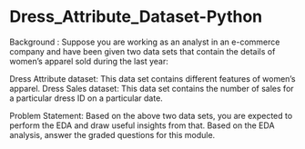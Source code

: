 # Dress_Attribute_Dataset-Python
Background :
Suppose you are working as an analyst in an e-commerce company and have been given two data sets that contain the details of women’s apparel sold during the last year:

Dress Attribute dataset: This data set contains different features of women’s apparel.
Dress Sales dataset: This data set contains the number of sales for a particular dress ID on a particular date.

Problem Statement:
Based on the above two data sets, you are expected to perform the EDA and draw useful insights from that. Based on the EDA analysis, answer the graded questions for this module.
